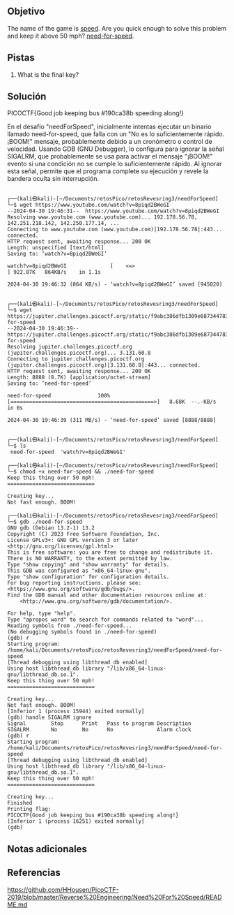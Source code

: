 ## Objetivo
The name of the game is [speed](https://www.youtube.com/watch?v=8piqd2BWeGI). Are you quick enough to solve this problem and keep it above 50 mph? [need-for-speed](https://jupiter.challenges.picoctf.org/static/f9abc386dfb1309e687344783f208b20/need-for-speed).

## Pistas
1. What is the final key?

## Solución
PICOCTF{Good job keeping bus #190ca38b speeding along!}

En el desafío "needForSpeed", inicialmente intentas ejecutar un binario llamado need-for-speed, que falla con un "No es lo suficientemente rápido. ¡BOOM!" mensaje, probablemente debido a un cronómetro o control de velocidad. Usando GDB (GNU Debugger), lo configura para ignorar la señal SIGALRM, que probablemente se usa para activar el mensaje "¡BOOM!" evento si una condición no se cumple lo suficientemente rápido. Al ignorar esta señal, permite que el programa complete su ejecución y revele la bandera oculta sin interrupción. 
```
                                                                                                                    
┌──(kali㉿kali)-[~/Documents/retosPico/retosRevesring3/needForSpeed]
└─$ wget https://www.youtube.com/watch?v=8piqd2BWeGI                                            
--2024-04-30 19:46:31--  https://www.youtube.com/watch?v=8piqd2BWeGI
Resolving www.youtube.com (www.youtube.com)... 192.178.56.78, 142.251.218.142, 142.250.177.14, ...
Connecting to www.youtube.com (www.youtube.com)|192.178.56.78|:443... connected.
HTTP request sent, awaiting response... 200 OK
Length: unspecified [text/html]
Saving to: ‘watch?v=8piqd2BWeGI’

watch?v=8piqd2BWeGI              [    <=>                                        ] 922.87K   864KB/s    in 1.1s    

2024-04-30 19:46:32 (864 KB/s) - ‘watch?v=8piqd2BWeGI’ saved [945020]

                                                                                                                    
┌──(kali㉿kali)-[~/Documents/retosPico/retosRevesring3/needForSpeed]
└─$ wget https://jupiter.challenges.picoctf.org/static/f9abc386dfb1309e687344783f208b20/need-for-speed
--2024-04-30 19:46:39--  https://jupiter.challenges.picoctf.org/static/f9abc386dfb1309e687344783f208b20/need-for-speed
Resolving jupiter.challenges.picoctf.org (jupiter.challenges.picoctf.org)... 3.131.60.8
Connecting to jupiter.challenges.picoctf.org (jupiter.challenges.picoctf.org)|3.131.60.8|:443... connected.
HTTP request sent, awaiting response... 200 OK
Length: 8888 (8.7K) [application/octet-stream]
Saving to: ‘need-for-speed’

need-for-speed               100%[==============================================>]   8.68K  --.-KB/s    in 0s      

2024-04-30 19:46:39 (311 MB/s) - ‘need-for-speed’ saved [8888/8888]

                                                                                                                    
┌──(kali㉿kali)-[~/Documents/retosPico/retosRevesring3/needForSpeed]
└─$ ls
 need-for-speed  'watch?v=8piqd2BWeGI'
                                                                                                                    
┌──(kali㉿kali)-[~/Documents/retosPico/retosRevesring3/needForSpeed]
└─$ chmod +x need-for-speed && ./need-for-speed        
Keep this thing over 50 mph!
============================

Creating key...
Not fast enough. BOOM!
                                                                                                                    
┌──(kali㉿kali)-[~/Documents/retosPico/retosRevesring3/needForSpeed]
└─$ gdb ./need-for-speed 
GNU gdb (Debian 13.2-1) 13.2
Copyright (C) 2023 Free Software Foundation, Inc.
License GPLv3+: GNU GPL version 3 or later <http://gnu.org/licenses/gpl.html>
This is free software: you are free to change and redistribute it.
There is NO WARRANTY, to the extent permitted by law.
Type "show copying" and "show warranty" for details.
This GDB was configured as "x86_64-linux-gnu".
Type "show configuration" for configuration details.
For bug reporting instructions, please see:
<https://www.gnu.org/software/gdb/bugs/>.
Find the GDB manual and other documentation resources online at:
    <http://www.gnu.org/software/gdb/documentation/>.

For help, type "help".
Type "apropos word" to search for commands related to "word"...
Reading symbols from ./need-for-speed...
(No debugging symbols found in ./need-for-speed)
(gdb) r
Starting program: /home/kali/Documents/retosPico/retosRevesring3/needForSpeed/need-for-speed 
[Thread debugging using libthread_db enabled]
Using host libthread_db library "/lib/x86_64-linux-gnu/libthread_db.so.1".
Keep this thing over 50 mph!
============================

Creating key...
Not fast enough. BOOM!
[Inferior 1 (process 15944) exited normally]
(gdb) handle SIGALRM ignore
Signal        Stop      Print   Pass to program Description
SIGALRM       No        No      No              Alarm clock
(gdb) r
Starting program: /home/kali/Documents/retosPico/retosRevesring3/needForSpeed/need-for-speed 
[Thread debugging using libthread_db enabled]
Using host libthread_db library "/lib/x86_64-linux-gnu/libthread_db.so.1".
Keep this thing over 50 mph!
============================

Creating key...
Finished
Printing flag:
PICOCTF{Good job keeping bus #190ca38b speeding along!}
[Inferior 1 (process 16251) exited normally]
(gdb) 

```
## Notas adicionales

## Referencias

https://github.com/HHousen/PicoCTF-2019/blob/master/Reverse%20Engineering/Need%20For%20Speed/README.md

